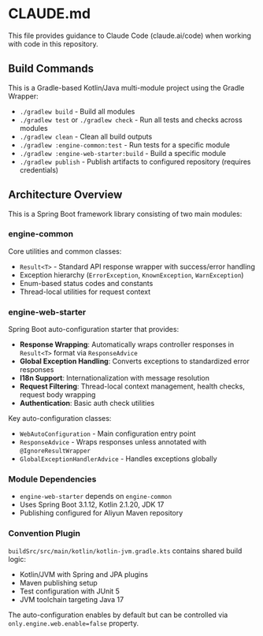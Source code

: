 # CLAUDE.md

This file provides guidance to Claude Code (claude.ai/code) when working with code in this repository.

## Build Commands

This is a Gradle-based Kotlin/Java multi-module project using the Gradle Wrapper:

- `./gradlew build` - Build all modules
- `./gradlew test` or `./gradlew check` - Run all tests and checks across modules
- `./gradlew clean` - Clean all build outputs
- `./gradlew :engine-common:test` - Run tests for a specific module
- `./gradlew :engine-web-starter:build` - Build a specific module
- `./gradlew publish` - Publish artifacts to configured repository (requires credentials)

## Architecture Overview

This is a Spring Boot framework library consisting of two main modules:

### engine-common
Core utilities and common classes:
- `Result<T>` - Standard API response wrapper with success/error handling
- Exception hierarchy (`ErrorException`, `KnownException`, `WarnException`)
- Enum-based status codes and constants
- Thread-local utilities for request context

### engine-web-starter
Spring Boot auto-configuration starter that provides:
- **Response Wrapping**: Automatically wraps controller responses in `Result<T>` format via `ResponseAdvice`
- **Global Exception Handling**: Converts exceptions to standardized error responses
- **I18n Support**: Internationalization with message resolution
- **Request Filtering**: Thread-local context management, health checks, request body wrapping
- **Authentication**: Basic auth check utilities

Key auto-configuration classes:
- `WebAutoConfiguration` - Main configuration entry point
- `ResponseAdvice` - Wraps responses unless annotated with `@IgnoreResultWrapper`
- `GlobalExceptionHandlerAdvice` - Handles exceptions globally

### Module Dependencies
- `engine-web-starter` depends on `engine-common`
- Uses Spring Boot 3.1.12, Kotlin 2.1.20, JDK 17
- Publishing configured for Aliyun Maven repository

### Convention Plugin
`buildSrc/src/main/kotlin/kotlin-jvm.gradle.kts` contains shared build logic:
- Kotlin/JVM with Spring and JPA plugins
- Maven publishing setup
- Test configuration with JUnit 5
- JVM toolchain targeting Java 17

The auto-configuration enables by default but can be controlled via `only.engine.web.enable=false` property.
